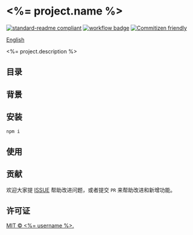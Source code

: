# <%= project.name %>

[![standard-readme compliant](https://img.shields.io/badge/readme%20style-standard-brightgreen.svg?style=flat-square)](https://github.com/RichardLitt/standard-readme) [![workflow badge](<%= project.buildStatusImage %>)](<%= project.homePageUrl %>) [![Commitizen friendly](https://img.shields.io/badge/commitizen-friendly-brightgreen.svg)](http://commitizen.github.io/cz-cli/)

[English](<%= project.homePageUrl %>)

<%= project.description %>

## 目录

## 背景

## 安装

```sh
npm i
```

## 使用

## 贡献

欢迎大家提 [ISSUE](<%= project.issueOpenUrl %>) 帮助改进问题，或者提交 `PR` 来帮助改进和新增功能。

## 许可证

[MIT © <%= username %>.](./LICENSE)
